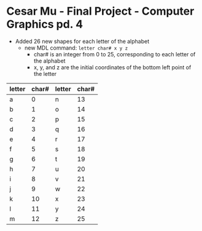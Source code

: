 # Cesar Mu - Final Project - Computer Graphics pd. 4

- Added 26 new shapes for each letter of the alphabet
  - new MDL command: ```letter char# x y z```
    - char# is an integer from 0 to 25, corresponding to each letter of the alphabet
    - x, y, and z are the initial coordinates of the bottom left point of the letter

| letter | char#  | letter | char# |
|---|----|---|----|
| a | 0  | n | 13 |
| b | 1  | o | 14 |
| c | 2  | p | 15 |
| d | 3  | q | 16 |
| e | 4  | r | 17 |
| f | 5  | s | 18 |
| g | 6  | t | 19 |
| h | 7  | u | 20 |
| i | 8  | v | 21 |
| j | 9  | w | 22 |
| k | 10 | x | 23 |
| l | 11 | y | 24 |
| m | 12 | z | 25 |
